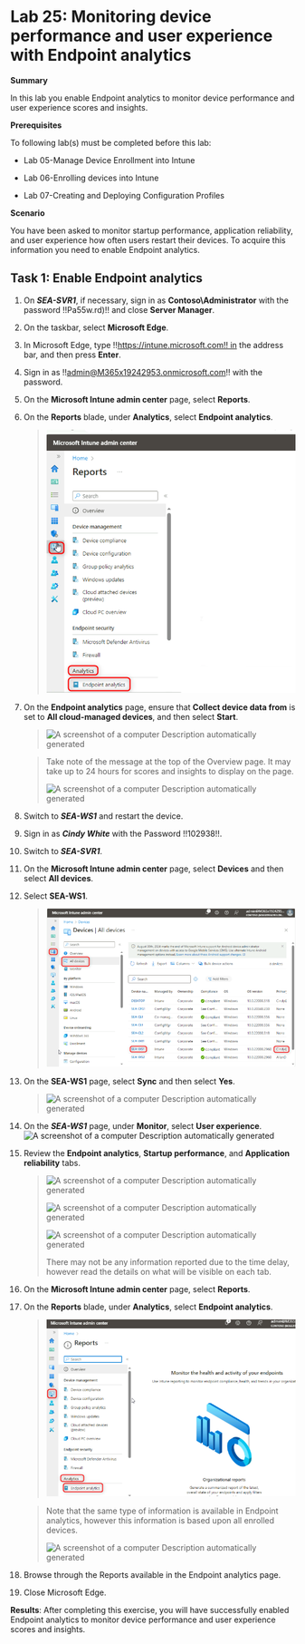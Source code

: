# Lab 25: Monitoring device performance and user experience with Endpoint analytics

**Summary**

In this lab you enable Endpoint analytics to monitor device performance
and user experience scores and insights.

**Prerequisites**

To following lab(s) must be completed before this lab:

-   Lab 05-Manage Device Enrollment into Intune

-   Lab 06-Enrolling devices into Intune

-   Lab 07-Creating and Deploying Configuration Profiles

**Scenario**

You have been asked to monitor startup performance, application
reliability, and user experience how often users restart their devices.
To acquire this information you need to enable Endpoint analytics.

## Task 1: Enable Endpoint analytics

1.  On ***SEA-SVR1***, if necessary, sign in
    as **Contoso\\Administrator** with the password !!Pa55w.rd)!! and
    close **Server Manager**.

2.  On the taskbar, select **Microsoft Edge**.

3.  In Microsoft Edge, type !!https://intune.microsoft.com!! in
    the address bar, and then press **Enter**.

4.  Sign in as !!admin@M365x19242953.onmicrosoft.com!! with
    the password.

5.  On the **Microsoft Intune admin center** page, select **Reports**.

6.  On the **Reports** blade, under **Analytics**, select **Endpoint
    analytics**.

    > ![](./media/image1.png)
 
7.  On the **Endpoint analytics** page, ensure that **Collect device
    data from** is set to **All cloud-managed devices**, and then
    select **Start**.

    > ![A screenshot of a computer Description automatically
    > generated](./media/image2.png)
 
    > Take note of the message at the top of the Overview page. It may take
    > up to 24 hours for scores and insights to display on the page.
    >
    > ![A screenshot of a computer Description automatically
    > generated](./media/image3.png)

8.  Switch to ***SEA-WS1*** and restart the device.

9.  Sign in as ***Cindy White*** with the Password !!102938!!.

10. Switch to ***SEA-SVR1***.

11. On the **Microsoft Intune admin center** page,
    select **Devices** and then select **All devices**.

12. Select **SEA-WS1**.

    > ![](./media/image4.png)
 
13. On the **SEA-WS1** page, select **Sync** and then select **Yes**.

    > ![A screenshot of a computer Description automatically
    > generated](./media/image5.png)

14. On the ***SEA-WS1*** page, under **Monitor**, select **User
    experience**. ![A screenshot of a computer Description automatically
    generated](./media/image6.png)

15. Review the **Endpoint analytics**, **Startup performance**,
    and **Application reliability** tabs.

    > ![A screenshot of a computer Description automatically
    > generated](./media/image7.png)
    >
    > ![A screenshot of a computer Description automatically
    > generated](./media/image8.png)
    >
    > ![A screenshot of a computer Description automatically
    > generated](./media/image9.png)
    >
    > There may not be any information reported due to the time delay,
    > however read the details on what will be visible on each tab.

16. On the **Microsoft Intune admin center** page, select **Reports**.

17. On the **Reports** blade, under **Analytics**, select **Endpoint
    analytics**.

    > ![](./media/image10.png)
 
    > Note that the same type of information is available in Endpoint
    > analytics, however this information is based upon all enrolled
    > devices.
    >
    > ![A screenshot of a computer Description automatically
    > generated](./media/image11.png)

18. Browse through the Reports available in the Endpoint analytics page.

19. Close Microsoft Edge.

**Results**: After completing this exercise, you will have successfully
enabled Endpoint analytics to monitor device performance and user
experience scores and insights.
